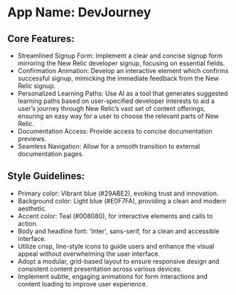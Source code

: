 # **App Name**: DevJourney

## Core Features:

- Streamlined Signup Form: Implement a clear and concise signup form mirroring the New Relic developer signup, focusing on essential fields.
- Confirmation Animation: Develop an interactive element which confirms successful signup, mimicking the immediate feedback from the New Relic signup.
- Personalized Learning Paths: Use AI as a tool that generates suggested learning paths based on user-specified developer interests to aid a user’s journey through New Relic’s vast set of content offerings, ensuring an easy way for a user to choose the relevant parts of New Relic.
- Documentation Access: Provide access to concise documentation previews.
- Seamless Navigation: Allow for a smooth transition to external documentation pages.

## Style Guidelines:

- Primary color: Vibrant blue (#29ABE2), evoking trust and innovation.
- Background color: Light blue (#E0F7FA), providing a clean and modern aesthetic.
- Accent color: Teal (#008080), for interactive elements and calls to action.
- Body and headline font: 'Inter', sans-serif, for a clean and accessible interface.
- Utilize crisp, line-style icons to guide users and enhance the visual appeal without overwhelming the user interface.
- Adopt a modular, grid-based layout to ensure responsive design and consistent content presentation across various devices.
- Implement subtle, engaging animations for form interactions and content loading to improve user experience.